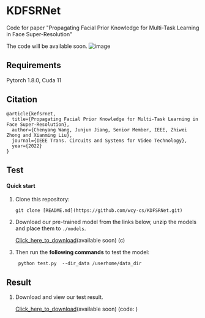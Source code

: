 # KDFSRNet
Code for paper "Propagating Facial Prior Knowledge for Multi-Task Learning in Face Super-Resolution"


The code will be available soon.
![image](https://user-images.githubusercontent.com/39185517/172369908-4b9698b9-bd92-4158-8a4b-ec05100c13f8.png)

## Requirements
Pytorch 1.8.0, Cuda 11

## Citation 
```shell
@article{kefsrnet,
  title={Propagating Facial Prior Knowledge for Multi-Task Learning in Face Super-Resolution},  
  author={Chenyang Wang, Junjun Jiang, Senior Member, IEEE, Zhiwei Zhong and Xianming Liu},
  journal={IEEE Trans. Circuits and Systems for Video Technology},
  year={2022}
}
```

## Test

#### Quick start
1. Clone this repository:

   ```shell
   git clone [README.md](https://github.com/wcy-cs/KDFSRNet.git)
   ```
2. Download our pre-trained model from the links below, unzip the models and place them to `./models`.

    [Click_here_to_download]()(available soon)
    (c)
    
3. Then run the **following commands** to test the model:

   ```shell
    python test.py  --dir_data /userhome/data_dir
   ```

## Result
1. Download and view our test result.

    [Click_here_to_download]()(available soon)
    (code: )
